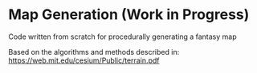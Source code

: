# Map Generation (Work in Progress)

Code written from scratch for procedurally generating a fantasy map

Based on the algorithms and methods described in: https://web.mit.edu/cesium/Public/terrain.pdf
